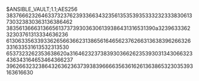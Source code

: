 $ANSIBLE_VAULT;1.1;AES256
38376662326463373237623933663432356135353935333232333830613730323830363136386462
3835613666313665613737393036306139386431316531390a323963336232303761313334636236
61306335633933626566366231386561646562376266313638396266326331633531613532313530
6537323262353638620a316462323738393036626235393031343066323436343164653464366237
39626632323864326362363739383966663563616261363865323035393163616630
